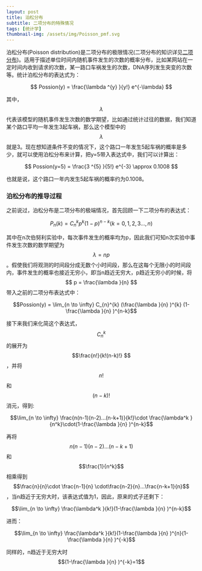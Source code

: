 ```yaml
---
layout: post
title: 泊松分布
subtitle: 二项分布的特殊情况
tags: [统计学]
thumbnail-img: /assets/img/Poisson_pmf.svg
---
```


泊松分布(Poisson distribution)是二项分布的极限情况(二项分布的知识详见[二项分布](https://pssun.github.io/2022-09-09-Binomial-distribution/))。适用于描述单位时间内随机事件发生的次数的概率分布，比如某网站在一定时间内收到请求的次数，某一路口车祸发生的次数，DNA序列发生突变的次数等。统计泊松分布的表达式为：

$$ Possion(y) = \frac{\lambda ^{y} }{y!} e^{-\lambda} $$

其中，$$\lambda$$ 代表该模型的随机事件发生次数的数学期望，比如通过统计过往的数据，我们知道某个路口平均一年发生3起车祸，那么这个模型中的 $$\lambda$$ 就是3。现在想知道条件不变的情况下，这个路口一年发生5起车祸的概率是多少，就可以使用泊松分布来计算，把y=5带入表达式中，我们可以计算出：

$$ Possion(y=5) = \frac{3 ^{5} }{5!} e^{-3} \approx 0.1008 $$

也就是说，这个路口一年内发生5起车祸的概率约为0.1008。

### 泊松分布的推导过程
之前说过，泊松分布是二项分布的极端情况，首先回顾一下二项分布的表达式：

$$P_n(k)=C_n^kp^k(1-p)^{n-k}(k=0,1,2,3...,n)$$ 

其中在n次伯努利实验中，每次事件发生的概率均为p，因此我们可知n次实验中事件发生次数的数学期望为 $$\lambda = np$$。假使我们将观测的时间段分成无数个小时间段，那么在这每个无限小的时间段内，事件发生的概率也接近无穷小，即当n趋近无穷大，p趋近无穷小的时候，将$$ p = \frac{\lambda }{n} $$带入之前的二项分布表达式中：

$$Possion(y) = \lim_{n \to \infty} C_{n}^{k}  (\frac{\lambda }{n} )^{k} (1-\frac{\lambda }{n} )^{n-k}$$

接下来我们来化简这个表达式，$$C_{n}^{k}$$的展开为$$\frac{n!}{k!(n-k)!} $$，并将 $$n!$$ 和 $$(n-k)!$$ 消元，得到:  

$$\lim_{n \to \infty} \frac{n(n-1)(n-2)...(n-k+1)}{k!}\cdot \frac{\lambda^k }{n^k}\cdot(1-\frac{\lambda }{n} )^{n-k}$$

再将 $$n(n-1)(n-2)...(n-k+1)$$ 和 $$\frac{1}{n^k}$$ 相乘得到 $$\frac{n}{n}\cdot  \frac{n-1}{n} \cdot\frac{n-2}{n}...\frac{n-k+1}{n}$$，当n趋近于无穷大时，该表达式值为1，因此，原来的式子还剩下：  

$$\lim_{n \to \infty} \frac{\lambda^k }{k!}(1-\frac{\lambda }{n} )^{n-k}$$

进而：

$$\lim_{n \to \infty} \frac{\lambda^k }{k!}(1-\frac{\lambda }{n} )^{n}(1-\frac{\lambda }{n} )^{-k}$$

同样的，n趋近于无穷大时 $$(1-\frac{\lambda }{n} )^{-k}=1$$